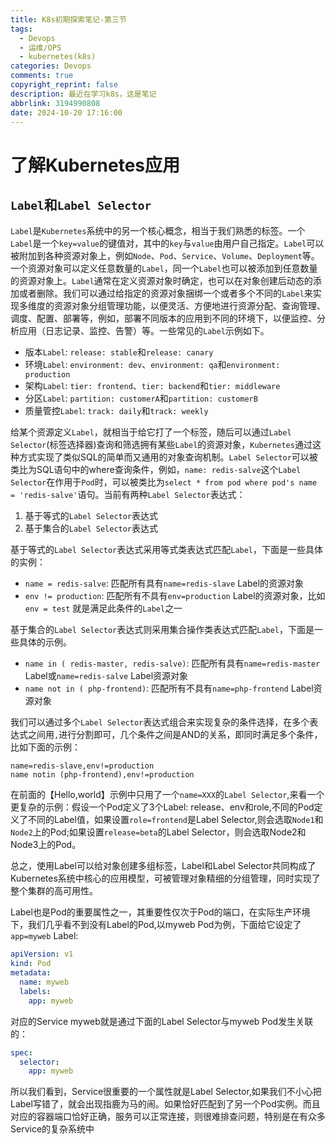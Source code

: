 ```yaml
---
title: K8s初期探索笔记-第三节
tags:
  - Devops
  - 运维/OPS
  - kubernetes(k8s)
categories: Devops
comments: true
copyright_reprint: false
description: 最近在学习k8s，这是笔记
abbrlink: 3194990808
date: 2024-10-20 17:16:00
---
```


# 了解Kubernetes应用

## `Label`和`Label Selector`

`Label`是`Kubernetes`系统中的另一个核心概念，相当于我们熟悉的标签。一个`Label`是一个`key=value`的键值对，其中的`key`与`value`由用户自己指定。`Label`可以被附加到各种资源对象上，例如`Node`、`Pod`、`Service`、`Volume`、`Deployment`等。一个资源对象可以定义任意数量的`Label`，同一个`Label`也可以被添加到任意数量的资源对象上。`Label`通常在定义资源对象时确定，也可以在对象创建后动态的添加或者删除。我们可以通过给指定的资源对象捆绑一个或者多个不同的`Label`来实现多维度的资源对象分组管理功能，以便灵活、方便地进行资源分配、查询管理、调度、配置、部署等，例如，部署不同版本的应用到不同的环境下，以便监控、分析应用（日志记录、监控、告警）等。一些常见的`Label`示例如下。

- 版本`Label`: `release: stable`和`release: canary`
- 环境`Label`: `environment: dev`、`environment: qa`和`environment: production`
- 架构`Label`: `tier: frontend`、`tier: backend`和`tier: middleware`
- 分区`Label`: `partition: customerA`和`partition: customerB`
- 质量管控`Label`: `track: daily`和`track: weekly`

给某个资源定义`Label`，就相当于给它打了一个标签，随后可以通过`Label Selector`(标签选择器)查询和筛选拥有某些`Label`的资源对象，`Kubernetes`通过这种方式实现了类似SQL的简单而又通用的对象查询机制。`Label Selector`可以被类比为SQL语句中的where查询条件，例如，`name: redis-salve`这个`Label Selector`在作用于`Pod`时，可以被类比为`select * from pod where pod's name = 'redis-salve'`语句。当前有两种`Label Selector`表达式：

1. 基于等式的`Label Selector`表达式
2. 基于集合的`Label Selector`表达式

基于等式的`Label Selector`表达式采用等式类表达式匹配`Label`，下面是一些具体的实例：

- `name = redis-salve`: 匹配所有具有`name=redis-slave` Label的资源对象
- `env != production`:  匹配所有不具有`env=production` Label的资源对象，比如 `env = test` 就是满足此条件的`Label`之一

基于集合的`Label Selector`表达式则采用集合操作类表达式匹配`Label`，下面是一些具体的示例。

- `name in ( redis-master, redis-salve)`: 匹配所有具有`name=redis-master` Label或`name=redis-salve` Label资源对象
- `name not in ( php-frontend)`: 匹配所有不具有`name=php-frontend` Label资源对象

我们可以通过多个`Label Selector`表达式组合来实现复杂的条件选择，在多个表达式之间用`,`进行分割即可，几个条件之间是AND的关系，即同时满足多个条件，比如下面的示例：

```
name=redis-slave,env!=production
name notin (php-frontend),env!=production
```

在前面的【Hello,world】示例中只用了一个`name=XXX`的`Label Selector`,来看一个更复杂的示例：假设一个Pod定义了3个Label: release、env和role,不同的Pod定义了不同的Label值，如果设置`role=frontend`是Label Selector,则会选取`Node1`和`Node2`上的Pod;如果设置`release=beta`的Label Selector，则会选取Node2和Node3上的Pod。

总之，使用Label可以给对象创建多组标签，Label和Label Selector共同构成了Kubernetes系统中核心的应用模型，可被管理对象精细的分组管理，同时实现了整个集群的高可用性。

Label也是Pod的重要属性之一，其重要性仅次于Pod的端口，在实际生产环境下，我们几乎看不到没有Label的Pod,以myweb Pod为例，下面给它设定了`app=myweb` Label:

```yaml
apiVersion: v1
kind: Pod
metadata:
  name: myweb
  labels:
    app: myweb
```

对应的Service myweb就是通过下面的Label Selector与myweb Pod发生关联的：

```yaml
spec:
  selector:
    app: myweb
```

所以我们看到，Service很重要的一个属性就是Label Selector,如果我们不小心把Label写错了，就会出现指鹿为马的闹。如果恰好匹配到了另一个Pod实例。而且对应的容器端口恰好正确，服务可以正常连接，则很难排查问题，特别是在有众多Service的复杂系统中
